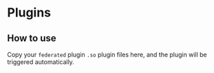 # Plugins

## How to use

Copy your `federated` plugin `.so` plugin files here, and the plugin will be triggered automatically.

